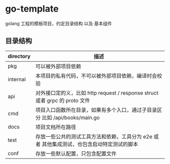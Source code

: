 # go-template

golang 工程的模板项目，约定目录结构 以及 基本组件

## 目录结构

| directory | 描述 |
| --- | --- |
| pkg  | 可以被外部项目依赖 |
| internal | 本项目的私有代码，不可以被外部项目依赖，编译时会校验 |
| api | 对外接口定的义，比如 http request / response struct 或者 grpc 的 proto 文件 |
| cmd | 项目入口函数所在目录，如果有多个入口，通过子目录区分 比如 /api/books/main.go |
| docs | 项目文档所在路径 |
| test | 存放一些公共的测试工具方法和依赖，工具分为 e2e 或者 其他集成测试，也包含启动特定测试的脚本 |
| conf | 存放一些默认配置，只包含配置文件 |

